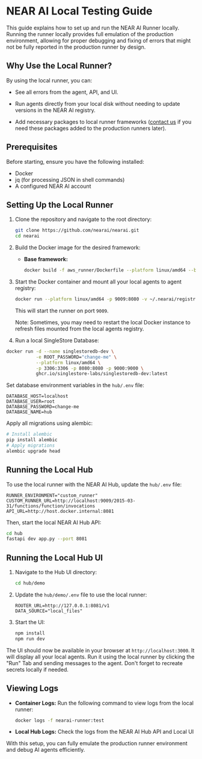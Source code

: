 # NEAR AI Local Testing Guide

This guide explains how to set up and run the NEAR AI Runner locally. Running the runner locally provides full emulation of the production environment, allowing for proper debugging and fixing of errors that might not be fully reported in the production runner by design.

## Why Use the Local Runner?

By using the local runner, you can:

- See all errors from the agent, API, and UI.

- Run agents directly from your local disk without needing to update versions in the NEAR AI registry.

- Add necessary packages to local runner frameworks ([contact us](http://t.me/nearaialpha) if you need these packages added to the production runners later).

## Prerequisites

Before starting, ensure you have the following installed:

- Docker
- jq (for processing JSON in shell commands)
- A configured NEAR AI account

## Setting Up the Local Runner

1. Clone the repository and navigate to the root directory:
   ```sh
   git clone https://github.com/nearai/nearai.git
   cd nearai
   ```

2. Build the Docker image for the desired framework:

   - **Base framework:**
     ```sh
     docker build -f aws_runner/Dockerfile --platform linux/amd64 --build-arg FRAMEWORK=-base -t nearai-runner:test .
     ```

3. Start the Docker container and mount all your local agents to agent registry:
   ```sh
   docker run --platform linux/amd64 -p 9009:8080 -v ~/.nearai/registry:/root/.nearai/registry nearai-runner:test
   ```
   This will start the runner on port `9009`.

    Note: Sometimes, you may need to restart the local Docker instance to refresh files mounted from the local agents registry.

4. Run a local SingleStore Database:

```bash
docker run -d --name singlestoredb-dev \
           -e ROOT_PASSWORD="change-me" \
           --platform linux/amd64 \
           -p 3306:3306 -p 8080:8080 -p 9000:9000 \
           ghcr.io/singlestore-labs/singlestoredb-dev:latest
```

Set database environment variables in the `hub/.env` file:

```shell
DATABASE_HOST=localhost
DATABASE_USER=root
DATABASE_PASSWORD=change-me
DATABASE_NAME=hub
```

Apply all migrations using alembic:

```bash
# Install alembic
pip install alembic
# Apply migrations
alembic upgrade head
```

## Running the Local Hub

To use the local runner with the NEAR AI Hub, update the `hub/.env` file:

```
RUNNER_ENVIRONMENT="custom_runner"
CUSTOM_RUNNER_URL=http://localhost:9009/2015-03-31/functions/function/invocations
API_URL=http://host.docker.internal:8081
```
Then, start the local NEAR AI Hub API:
```sh
cd hub
fastapi dev app.py --port 8081
```

## Running the Local Hub UI

1. Navigate to the Hub UI directory:
   ```sh
   cd hub/demo
   ```

2. Update the `hub/demo/.env` file to use the local runner:
   ```
   ROUTER_URL=http://127.0.0.1:8081/v1
   DATA_SOURCE="local_files"
   ```

3. Start the UI:
   ```sh
   npm install
   npm run dev
   ```

The UI should now be available in your browser at `http://localhost:3000`. It will display all your local agents. Run it using the local runner by clicking the "Run" Tab and sending messages to the agent. Don't forget to recreate secrets locally if needed.

## Viewing Logs

- **Container Logs:** Run the following command to view logs from the local runner:
  ```sh
  docker logs -f nearai-runner:test
  ```

- **Local Hub Logs:** Check the logs from the NEAR AI Hub API and Local UI

With this setup, you can fully emulate the production runner environment and debug AI agents efficiently.